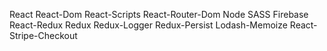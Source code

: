 React
React-Dom
React-Scripts
React-Router-Dom
Node SASS
Firebase
React-Redux
Redux
Redux-Logger
Redux-Persist
Lodash-Memoize
React-Stripe-Checkout